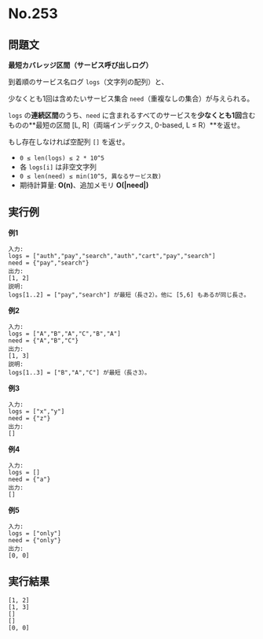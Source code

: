 # No.253

## 問題文

**最短カバレッジ区間（サービス呼び出しログ）**

到着順のサービス名ログ `logs`（文字列の配列）と、

少なくとも1回は含めたいサービス集合 `need`（重複なしの集合）が与えられる。

`logs` の**連続区間**のうち、`need` に含まれるすべてのサービスを**少なくとも1回**含むものの**最短の区間 [L, R]（両端インデックス, 0-based, L ≤ R）**を返せ。

もし存在しなければ空配列 `[]` を返せ。

* `0 ≤ len(logs) ≤ 2 * 10^5`
* 各 `logs[i]` は非空文字列
* `0 ≤ len(need) ≤ min(10^5, 異なるサービス数)`
* 期待計算量: **O(n)**、追加メモリ **O(|need|)**

## 実行例

**例1**

```
入力:
logs = ["auth","pay","search","auth","cart","pay","search"]
need = {"pay","search"}
出力:
[1, 2]
説明:
logs[1..2] = ["pay","search"] が最短（長さ2）。他に [5,6] もあるが同じ長さ。
```

**例2**

```
入力:
logs = ["A","B","A","C","B","A"]
need = {"A","B","C"}
出力:
[1, 3]
説明:
logs[1..3] = ["B","A","C"] が最短（長さ3）。
```

**例3**

```
入力:
logs = ["x","y"]
need = {"z"}
出力:
[]
```

**例4**

```
入力:
logs = []
need = {"a"}
出力:
[]
```

**例5**

```
入力:
logs = ["only"]
need = {"only"}
出力:
[0, 0]
```

## 実行結果

```
[1, 2]
[1, 3]
[]
[]
[0, 0]
```
